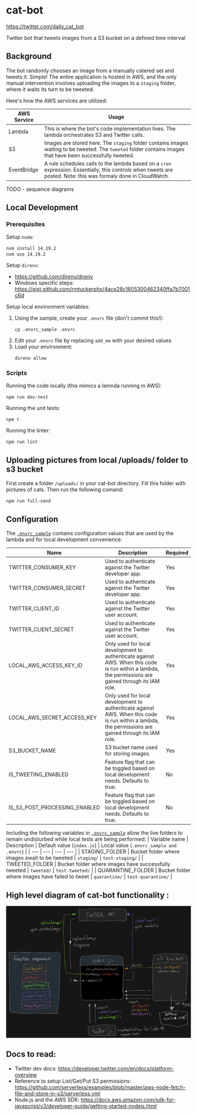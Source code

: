 # cat-bot

https://twitter.com/daily_cat_bot

Twitter bot that tweets images from a S3 bucket on a defined time interval

## Background

The bot randomly chooses an image from a manually catered set and tweets it. Simple! The entire application is hosted in AWS, and the only manual intervention involves uploading the images to a `staging` folder, where it waits its turn to be tweeted.

Here's how the AWS services are utilized:

| AWS Service | Usage |
| --- | --- |
| Lambda | This is where the bot's code implementation lives. The lambda orchestrates S3 and Twitter calls. |
| S3 | Images are stored here. The `staging` folder contains images waiting to be tweeted. The `tweeted` folder contains images that have been successfully tweeted. |
| EventBridge | A rule schedules calls to the lambda based on a `cron` expression. Essentially, this controls when tweets are posted. Note: this was formaly done in CloudWatch. |

TODO - sequence diagrams

## Local Development

### Prerequisites

Setup `node`:
```
nvm install 14.19.2
nvm use 14.19.2
```
Setup `direnv`:
- https://github.com/direnv/direnv
- Windows specific steps: https://gist.github.com/rmtuckerphx/4ace28c1605300462340ffa7b7001c6d

Setup local environment variables:
1. Using the sample, create your `.envrc` file (don't commit this!):
    ```
    cp .envrc_sample .envrc
    ```
2. Edit your `.envrc` file by replacing `add_me` with your desired values
3. Load your environment:
    ```
    direnv allow
    ```

### Scripts

Running the code locally (this mimics a lamnda running in AWS):
```
npm run dev-test
```

Running the unit tests:
```
npm t
```

Running the linter:
```
npm run lint
```

## Uploading pictures from local /uploads/ folder to s3 bucket

First create a folder `/uploads/` in your cat-bot directory. Fill this folder with pictures of cats.  Then run the following comand:
```
npm run full-send
```

## Configuration

The [`.envrc_sample`](.envrc_sample) contains configuration values that are used by the lambda and for local development convenience.

| Name | Description | Required |
| --- | --- | --- |
| TWITTER_CONSUMER_KEY | Used to authenticate against the Twitter developer app. | Yes |
| TWITTER_CONSUMER_SECRET | Used to authenticate against the Twitter developer app. | Yes |
| TWITTER_CLIENT_ID | Used to authenticate against the Twitter user account. | Yes |
| TWITTER_CLIENT_SECRET | Used to authenticate against the Twitter user account. | Yes |
| LOCAL_AWS_ACCESS_KEY_ID | Only used for local development to authenticate against AWS. When this code is run within a lambda, the permissions are gained through its IAM role. | Yes |
| LOCAL_AWS_SECRET_ACCESS_KEY | Only used for local development to authenticate against AWS. When this code is run within a lambda, the permissions are gained through its IAM role. | Yes |
| S3_BUCKET_NAME | S3 bucket name used for storing images. | Yes |
| IS_TWEETING_ENABLED | Feature flag that can be toggled based on local development needs. Defaults to true. | No |
| IS_S3_POST_PROCESSING_ENABLED | Feature flag that can be toggled based on local development needs. Defaults to true. | No |

Including the following variables in [`.envrc_sample`](.envrc_sample) allow the live folders to remain undisturbed while local tests are being performed:
| Variable name | Description | Default value (`index.js`) | Local value (`.envrc_sample and .envrc`) |
| --- | --- | --- | --- |
| STAGING_FOLDER | Bucket folder where images await to be tweeted | `staging/` | `test-staging/` |
| TWEETED_FOLDER | Bucket folder where images have successfully tweeted | `tweeted/` | `test-tweeted/` |
| QUARANTINE_FOLDER | Bucket folder where images have failed to tweet | `quarantine/` | `test-quarantine/` |

## High level diagram of cat-bot functionality :

![Alt text](./cat-bot.png)

## Docs to read:
- Twitter dev docs: https://developer.twitter.com/en/docs/platform-overview
- Reference to setup List/Get/Put S3 permissions: https://github.com/serverless/examples/blob/master/aws-node-fetch-file-and-store-in-s3/serverless.yml
- Node.js and the AWS SDK: https://docs.aws.amazon.com/sdk-for-javascript/v3/developer-guide/getting-started-nodejs.html
